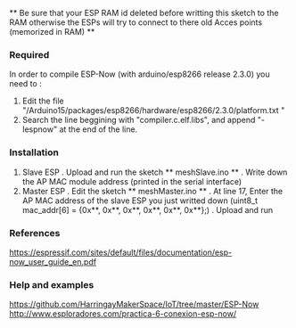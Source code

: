 ** Be sure that your ESP RAM id deleted before writting this sketch to the RAM otherwise the ESPs will try to connect to there old Acces points (memorized in RAM) **

### Required
 In order to compile ESP-Now (with arduino/esp8266 release 2.3.0) you need to :
 1. Edit the file "/Arduino15/packages/esp8266/hardware/esp8266/2.3.0/platform.txt "
 2. Search the line beggining with "compiler.c.elf.libs", and append "-lespnow" at the end of the line. 

### Installation
1. Slave ESP
  . Upload and run the sketch ** meshSlave.ino **
  . Write down the AP MAC module address (printed in the serial interface)
2. Master ESP
  . Edit the sketch ** meshMaster.ino **
  . At line 17, Enter the AP MAC address of the slave ESP you just writted down (uint8_t mac_addr[6] = {0x**, 0x**, 0x**, 0x**, 0x**, 0x**};)
  . Upload and run
  
  
### References
https://espressif.com/sites/default/files/documentation/esp-now_user_guide_en.pdf

### Help and examples
https://github.com/HarringayMakerSpace/IoT/tree/master/ESP-Now
http://www.esploradores.com/practica-6-conexion-esp-now/
